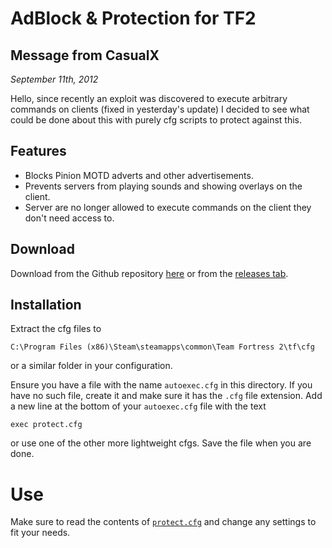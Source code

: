 # AdBlock & Protection for TF2

## Message from CasualX

*September 11th, 2012*

Hello, since recently an exploit was discovered to execute arbitrary commands on clients (fixed in yesterday's update) I decided to see what could be done about this with purely cfg scripts to protect against this.

## Features

*	Blocks Pinion MOTD adverts and other advertisements.
*	Prevents servers from playing sounds and showing overlays on the client.
*	Server are no longer allowed to execute commands on the client they don't need access to.

## Download

Download from the Github repository [here](https://github.com/KIPdeKIP/SourceProtect/archive/master.zip) or from the [releases tab](https://github.com/KIPdeKIP/SourceProtect/releases).

## Installation

Extract the cfg files to

    C:\Program Files (x86)\Steam\steamapps\common\Team Fortress 2\tf\cfg

or a similar folder in your configuration.

Ensure you have a file with the name `autoexec.cfg` in this directory. If you have no such file, create it and make sure it has the `.cfg` file extension. Add a new line at the bottom of your `autoexec.cfg` file with the text

    exec protect.cfg

or use one of the other more lightweight cfgs. Save the file when you are done.

# Use

Make sure to read the contents of [`protect.cfg`](https://github.com/KIPdeKIP/SourceProtect/blob/master/protect.cfg) and change any settings to fit your needs.
